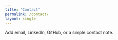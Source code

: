 ```yaml
---
title: "Contact"
permalink: /contact/
layout: single
---
```


Add email, LinkedIn, GitHub, or a simple contact note.
